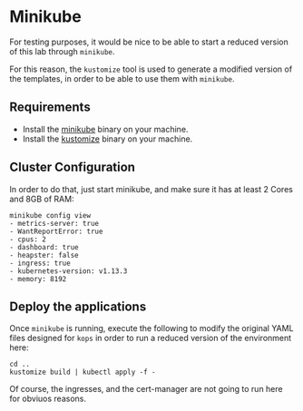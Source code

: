 # Minikube

For testing purposes, it would be nice to be able to start a reduced version of this lab through `minikube`.

For this reason, the `kustomize` tool is used to generate a modified version of the templates, in order to be able to use them with `minikube`.

## Requirements

* Install the [minikube](https://kubernetes.io/docs/tasks/tools/install-minikube/) binary on your machine.
* Install the [kustomize](https://github.com/kubernetes-sigs/kustomize/blob/master/docs/INSTALL.md) binary on your machine.

## Cluster Configuration

In order to do that, just start minikube, and make sure it has at least 2 Cores and 8GB of RAM:

```shell
minikube config view
- metrics-server: true
- WantReportError: true
- cpus: 2
- dashboard: true
- heapster: false
- ingress: true
- kubernetes-version: v1.13.3
- memory: 8192
```

## Deploy the applications

Once `minikube` is running, execute the following to modify the original YAML files designed for `kops` in order to run a reduced version of the environment here:

```shell
cd ..
kustomize build | kubectl apply -f -
```

Of course, the ingresses, and the cert-manager are not going to run here for obviuos reasons.
